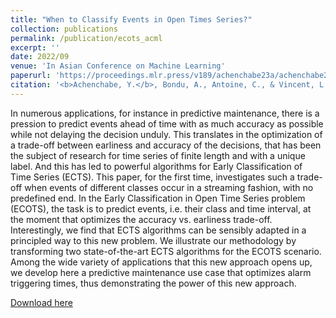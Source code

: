 ```yaml
---
title: "When to Classify Events in Open Times Series?"
collection: publications
permalink: /publication/ecots_acml
excerpt: ''
date: 2022/09
venue: 'In Asian Conference on Machine Learning'
paperurl: 'https://proceedings.mlr.press/v189/achenchabe23a/achenchabe23a.pdf'
citation: '<b>Achenchabe, Y.</b>, Bondu, A., Antoine, C., & Vincent, L. (2023, April). When to Classify Events in Open Times Series?. <i>In Asian Conference on Machine Learning</i> (pp. 1-16). PMLR.'
---
```



In numerous applications, for instance in predictive maintenance, there is a pression to predict events ahead of time with as much accuracy as possible while not delaying the decision unduly. This translates in the optimization of a trade-off between earliness and accuracy of the decisions, that has been the subject of research for time series of finite length and with a unique label. And this has led to powerful algorithms for Early Classification of Time Series (ECTS). This paper, for the first time, investigates such a trade-off when events of different classes occur in a streaming fashion, with no predefined end. In the Early Classification in Open Time Series problem (ECOTS), the task is to predict events, i.e. their class and time interval, at the moment that optimizes the accuracy vs. earliness trade-off. Interestingly, we find that ECTS algorithms can be sensibly adapted in a principled way to this new problem. We illustrate our methodology by transforming two state-of-the-art ECTS algorithms for the ECOTS scenario. Among the wide variety of applications that this new approach opens up, we develop here a predictive maintenance use case that optimizes alarm triggering times, thus demonstrating the power of this new approach.

[Download here](http://youssefach.github.io/files/ecots_acml.pdf)


